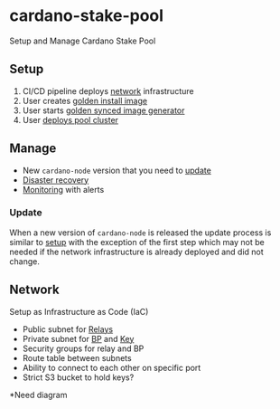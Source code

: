 # cardano-stake-pool

Setup and Manage Cardano Stake Pool

## Setup

1. CI/CD pipeline deploys [network](#network) infrastructure
2. User creates [golden install image](#golden-install-image)
3. User starts [golden synced image generator](#golden-synced-image-generator) 
5. User [deploys pool cluster](#deploy-pool-cluster)

## Manage

* New `cardano-node` version that you need to [update](#update)
* [Disaster recovery](#disaster-recovery)
* [Monitoring](#monitoring) with alerts

### Update

When a new version of `cardano-node` is released the update process is similar to [setup](#setup) with the exception of the first step which may not be needed if the network infrastructure is already deployed and did not change.

## Network

Setup as Infrastructure as Code (IaC)

* Public subnet for [Relays](#relays)
* Private subnet for [BP](#block-producer) and [Key](#key-node)
* Security groups for relay and BP
* Route table between subnets
* Ability to connect to each other on specific port
* Strict S3 bucket to hold keys?

*Need diagram
